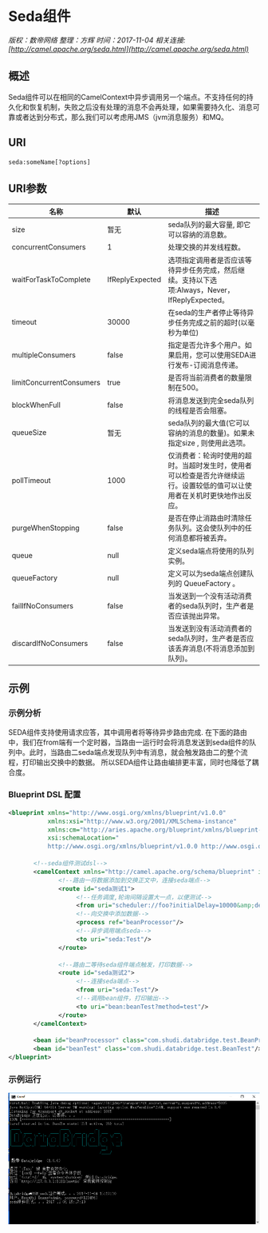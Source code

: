 # Seda组件

*版权：数帝网络*
*整理：方辉*
*时间：2017-11-04*
*相关连接:[http://camel.apache.org/seda.html](http://camel.apache.org/seda.html)*

## 概述
Seda组件可以在相同的CamelContext中异步调用另一个端点。不支持任何的持久化和恢复机制，失败之后没有处理的消息不会再处理，如果需要持久化、消息可靠或者达到分布式，那么我们可以考虑用JMS（jvm消息服务）和MQ。

## URI

```
seda:someName[?options]
```

## URI参数

名称|默认|描述
----|----|----
size|暂无|seda队列的最大容量, 即它可以容纳的消息数。
concurrentConsumers|1|处理交换的并发线程数。
waitForTaskToComplete|IfReplyExpected|选项指定调用者是否应该等待异步任务完成，然后继续。支持以下选项:Always，Never，IfReplyExpected。
timeout|30000|在seda的生产者停止等待异步任务完成之前的超时(以毫秒为单位)
multipleConsumers|false|指定是否允许多个用户。如果启用，您可以使用SEDA进行发布-订阅消息传递。
limitConcurrentConsumers|true|是否将当前消费者的数量限制在500。
blockWhenFull|false|将消息发送到完全seda队列的线程是否会阻塞。
queueSize|暂无|seda队列的最大值(它可以容纳的消息的数量)。如果未指定size , 则使用此选项。
pollTimeout|1000|仅消费者：轮询时使用的超时。当超时发生时，使用者可以检查是否允许继续运行。设置较低的值可以让使用者在关机时更快地作出反应。
purgeWhenStopping|false|是否在停止消路由时清除任务队列。这会使队列中的任何消息都将被丢弃。
queue|null|定义seda端点将使用的队列实例。
queueFactory|null|定义可以为seda端点创建队列的 QueueFactory 。
failIfNoConsumers|false|当发送到一个没有活动消费者的seda队列时，生产者是否应该抛出异常。
discardIfNoConsumers|false|当发送到没有活动消费者的seda队列时，生产者是否应该丢弃消息(不将消息添加到队列)。

## 示例

### 示例分析

SEDA组件支持使用请求应答，其中调用者将等待异步路由完成.
在下面的路由中，我们在from端有一个定时器，当路由一运行时会将消息发送到seda组件的队列中。此时，当路由二seda端点发现队列中有消息，就会触发路由二的整个流程，打印输出交换中的数据。
所以SEDA组件让路由编排更丰富，同时也降低了耦合度。

### Blueprint DSL 配置

```xml
<blueprint xmlns="http://www.osgi.org/xmlns/blueprint/v1.0.0"
           xmlns:xsi="http://www.w3.org/2001/XMLSchema-instance"
           xmlns:cm="http://aries.apache.org/blueprint/xmlns/blueprint-cm/v1.0.0"
           xsi:schemaLocation="
           http://www.osgi.org/xmlns/blueprint/v1.0.0 http://www.osgi.org/xmlns/blueprint/v1.0.0/blueprint.xsd">
		   
	   <!--seda组件测试dsl-->
	   <camelContext xmlns="http://camel.apache.org/schema/blueprint" id="测试">	
	          <!--路由一将数据添加到交换正文中，连接seda端点-->
              <route id="seda测试1">
			       <!--任务调度,轮询间隔设置大一点，以便测试-->
                   <from uri="scheduler://foo?initialDelay=10000&amp;delay=5000000"/>
				   <!--向交换中添加数据-->
                   <process ref="beanProcessor"/> 
				   <!--异步调用端点seda-->
				   <to uri="seda:Test"/>
              </route>  
			  
              <!--路由二等待seda组件端点触发，打印数据-->
              <route id="seda测试2">
				   <!--连接seda端点-->
                   <from uri="seda:Test"/>
				   <!--调用bean组件，打印输出-->
                   <to uri="bean:beanTest?method=test"/>
              </route>     			  
	   </camelContext>

	   <bean id="beanProcessor" class="com.shudi.databridge.test.BeanProcessor"/> 
	   <bean id="beanTest" class="com.shudi.databridge.test.BeanTest"/> 
</blueprint>
```

### 示例运行

![](./images/TIM截图20171104151722.png)


